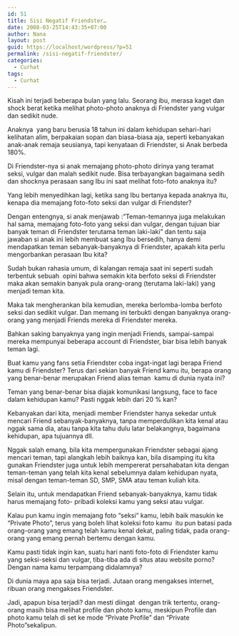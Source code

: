 ```yaml
---
id: 51
title: Sisi Negatif Friendster…
date: 2008-03-25T14:43:35+07:00
author: Nana
layout: post
guid: https://localhost/wordpress/?p=51
permalink: /sisi-negatif-friendster/
categories:
  - Curhat
tags:
  - Curhat
---
```

Kisah ini terjadi beberapa bulan yang lalu. Seorang ibu, merasa kaget dan shock berat ketika melihat photo-photo anaknya di Friendster yang vulgar dan sedikit nude.

Anaknya  yang baru berusia 18 tahun ini dalam kehidupan sehari-hari kelihatan alim, berpakaian sopan dan biasa-biasa aja, seperti kebanyakan anak-anak remaja seusianya, tapi kenyataan di Friendster, si Anak berbeda 180%.

Di Friendster-nya si anak memajang photo-photo dirinya yang teramat seksi, vulgar dan malah sedikit nude. Bisa terbayangkan bagaimana sedih dan shocknya perasaan sang Ibu ini saat melihat foto-foto anaknya itu?

Yang lebih menyedihkan lagi, ketika sang Ibu bertanya kepada anaknya itu, kenapa dia memajang foto-foto seksi dan vulgar di Friendster?

Dengan entengnya, si anak menjawab :”Teman-temannya juga melakukan hal sama, memajang foto-foto yang seksi dan vulgar, dengan tujuan biar banyak teman di Friendster terutama teman laki-laki” dan tentu saja jawaban si anak ini lebih membuat sang Ibu bersedih, hanya demi mendapatkan teman sebanyak-banyaknya di Friendster, apakah kita perlu mengorbankan perasaan Ibu kita?

Sudah bukan rahasia umum, di kalangan remaja saat ini seperti sudah terbentuk sebuah  opini bahwa semakin kita berfoto seksi di Friendster maka akan semakin banyak pula orang-orang (terutama laki-laki) yang menjadi teman kita.

Maka tak mengherankan bila kemudian, mereka berlomba-lomba berfoto seksi dan sedikit vulgar. Dan memang ini terbukti dengan banyaknya orang-orang yang menjadi Friends mereka di Friendster mereka.

Bahkan saking banyaknya yang ingin menjadi Friends, sampai-sampai mereka mempunyai beberapa account di Friendster, biar bisa lebih banyak teman lagi.

Buat kamu yang fans setia Friendster coba ingat-ingat lagi berapa Friend kamu di Friendster? Terus dari sekian banyak Friend kamu itu, berapa orang yang benar-benar merupakan Friend alias teman  kamu di dunia nyata ini?

Teman yang benar-benar bisa diajak komunikasi langsung, face to face dalam kehidupan kamu? Pasti nggak lebih dari 20 % kan?

Kebanyakan dari kita, menjadi member Friendster hanya sekedar untuk mencari Friend sebanyak-banyaknya, tanpa memperdulikan kita kenal atau nggak sama dia, atau tanpa kita tahu dulu latar belakangnya, bagaimana kehidupan, apa tujuannya dll.

Nggak salah emang, bila kita mempergunakan Friendster sebagai ajang mencari teman, tapi alangkah lebih baiknya kan, bila disamping itu kita gunakan Friendster juga untuk lebih mempererat persahabatan kita dengan teman-teman yang telah kita kenal sebelumnya dalam kehidupan nyata, misal dengan teman-teman SD, SMP, SMA atau teman kuliah kita.

Selain itu, untuk mendapatkan Friend sebanyak-banyaknya, kamu tidak harus memajang foto- pribadi koleksi kamu yang seksi atau vulgar.

Kalau pun kamu ingin memajang foto “seksi“ kamu, lebih baik masukin ke “Private Photo”, terus yang boleh lihat koleksi foto kamu  itu pun batasi pada orang-orang yang emang telah kamu kenal dekat, paling tidak, pada orang-orang yang emang pernah bertemu dengan kamu.

Kamu pasti tidak ingin kan, suatu hari nanti foto-foto di Friendster kamu yang seksi-seksi dan vulgar, tiba-tiba ada di situs atau website porno? Dengan nama kamu terpampang didalamnya?

Di dunia maya apa saja bisa terjadi. Jutaan orang mengakses internet, ribuan orang mengakses Friendster.

Jadi, apapun bisa terjadi? dan mesti diingat  dengan trik tertentu, orang-orang masih bisa melihat profile dan photo kamu, meskipun Profile dan photo kamu telah di set ke mode “Private Profile” dan “Private Photo”sekalipun.